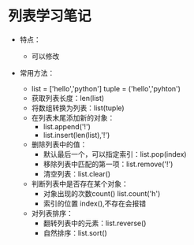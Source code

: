 # 列表学习笔记

* 特点：
	+ 可以修改

* 常用方法：
	+ list = ['hello','python'] tuple = ('hello','pyhton')
	+ 获取列表长度：len(list)
	+ 将数组转换为列表：list(tuple)
	+ 在列表末尾添加新的对象：
		- list.append('!')
		- list.insert(len(list),'!')
	+ 删除列表中的值：
		- 默认最后一个，可以指定索引：list.pop(index)
		- 移除列表中匹配的第一项：list.remove('!')
		- 清空列表：list.clear()
	+ 判断列表中是否存在某个对象：
		- 对象出现的次数count()	list.count('h')
		- 索引的位置 index(),不存在会报错
	+ 对列表排序：
		- 翻转列表中的元素：list.reverse()
		- 自然排序：list.sort()

